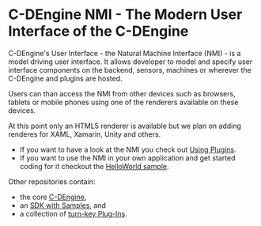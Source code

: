 # C-DEngine NMI - The Modern User Interface of the C-DEngine

C-DEngine's User Interface - the Natural Machine Interface (NMI) - is a model driving user interface.
It allows developer to model and specify user interface components on the backend, sensors, machines or wherever the C-DEngine and plugins are hosted. 

Users can than access the NMI from other devices such as browsers, tablets or mobile phones using one of the renderers available on these devices. 

At this point only an HTML5 renderer is available but we plan on adding renderes for XAML, Xamarin, Unity and others.

+ If you want to have a look at the NMI you check out [Using Plugins](https://github.com/TRUMPF-IoT/cdeDocs/blob/master/docs/plugins/UsingPlugins.md).
+ If you want to use the NMI in your own application and get started coding for it checkout the [HelloWorld sample](https://github.com/TRUMPF-IoT/cdeDocs/blob/master/docs/Coding/HelloWorld.md).

Other repositories contain:

- the core [C-DEngine](https://github.com/TRUMPF-IoT/C-DEngine), 
- an [SDK with Samples](https://github.com/TRUMPF-IoT/cdeSDK), and 
- a collection of [turn-key Plug-Ins](https://github.com/TRUMPF-IoT/cdePlugins).
